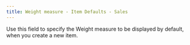 ```yaml
---
title: Weight measure - Item Defaults - Sales
---
```



Use this field to specify the Weight measure to be displayed by default,  when you create a new item.
